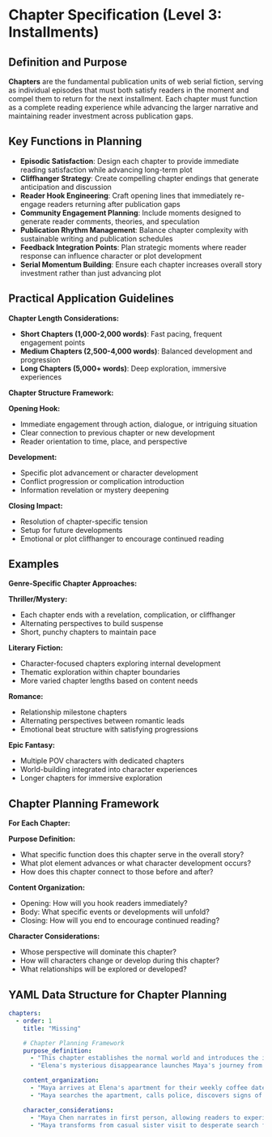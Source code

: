 # Chapter Specification (Level 3: Installments)

## Definition and Purpose

**Chapters** are the fundamental publication units of web serial fiction, serving as individual episodes that must both satisfy readers in the moment and compel them to return for the next installment. Each chapter must function as a complete reading experience while advancing the larger narrative and maintaining reader investment across publication gaps.

## Key Functions in Planning

- **Episodic Satisfaction**: Design each chapter to provide immediate reading satisfaction while advancing long-term plot
- **Cliffhanger Strategy**: Create compelling chapter endings that generate anticipation and discussion
- **Reader Hook Engineering**: Craft opening lines that immediately re-engage readers returning after publication gaps
- **Community Engagement Planning**: Include moments designed to generate reader comments, theories, and speculation
- **Publication Rhythm Management**: Balance chapter complexity with sustainable writing and publication schedules
- **Feedback Integration Points**: Plan strategic moments where reader response can influence character or plot development
- **Serial Momentum Building**: Ensure each chapter increases overall story investment rather than just advancing plot

## Practical Application Guidelines

**Chapter Length Considerations:**

- **Short Chapters (1,000-2,000 words)**: Fast pacing, frequent engagement points
- **Medium Chapters (2,500-4,000 words)**: Balanced development and progression
- **Long Chapters (5,000+ words)**: Deep exploration, immersive experiences

**Chapter Structure Framework:**

**Opening Hook:**

- Immediate engagement through action, dialogue, or intriguing situation
- Clear connection to previous chapter or new development
- Reader orientation to time, place, and perspective

**Development:**

- Specific plot advancement or character development
- Conflict progression or complication introduction
- Information revelation or mystery deepening

**Closing Impact:**

- Resolution of chapter-specific tension
- Setup for future developments
- Emotional or plot cliffhanger to encourage continued reading

## Examples

**Genre-Specific Chapter Approaches:**

**Thriller/Mystery:**

- Each chapter ends with a revelation, complication, or cliffhanger
- Alternating perspectives to build suspense
- Short, punchy chapters to maintain pace

**Literary Fiction:**

- Character-focused chapters exploring internal development
- Thematic exploration within chapter boundaries
- More varied chapter lengths based on content needs

**Romance:**

- Relationship milestone chapters
- Alternating perspectives between romantic leads
- Emotional beat structure with satisfying progressions

**Epic Fantasy:**

- Multiple POV characters with dedicated chapters
- World-building integrated into character experiences
- Longer chapters for immersive exploration

## Chapter Planning Framework

**For Each Chapter:**

**Purpose Definition:**

- What specific function does this chapter serve in the overall story?
- What plot element advances or what character development occurs?
- How does this chapter connect to those before and after?

**Content Organization:**

- Opening: How will you hook readers immediately?
- Body: What specific events or developments will unfold?
- Closing: How will you end to encourage continued reading?

**Character Considerations:**

- Whose perspective will dominate this chapter?
- How will characters change or develop during this chapter?
- What relationships will be explored or developed?

## YAML Data Structure for Chapter Planning

```yaml
chapters:
  - order: 1
    title: "Missing"

    # Chapter Planning Framework
    purpose_definition:
      - "This chapter establishes the normal world and introduces the inciting incident through Elena's disappearance."
      - "Elena's mysterious disappearance launches Maya's journey from ordinary life into supernatural mystery."

    content_organization:
      - "Maya arrives at Elena's apartment for their weekly coffee date but discovers the door unlocked and Elena missing."
      - "Maya searches the apartment, calls police, discovers signs of struggle, and finds Elena's hidden research journal."

    character_considerations:
      - "Maya Chen narrates in first person, allowing readers to experience her growing fear and determination."
      - "Maya transforms from casual sister visit to desperate search for clues, showing protective instincts."
```
